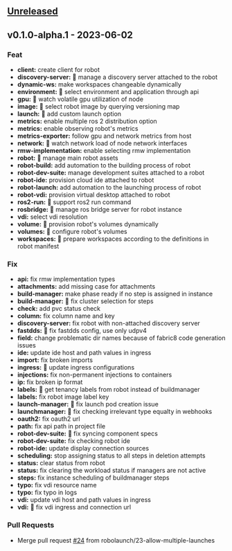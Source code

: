 <a name="unreleased"></a>
## [Unreleased]


<a name="v0.1.0-alpha.1"></a>
## v0.1.0-alpha.1 - 2023-06-02
### Feat
- **client:** create client for robot
- **discovery-server:** :rocket: manage a discovery server attached to the robot
- **dynamic-ws:** make workspaces changeable dynamically
- **environment:** :rocket: select environment and application through api
- **gpu:** :rocket: watch volatile gpu utilization of node
- **image:** :rocket: select robot image by querying versioning map
- **launch:** :rocket: add custom launch option
- **metrics:** enable multiple ros 2 distribution option
- **metrics:** enable observing robot's metrics
- **metrics-exporter:** follow gpu and network metrics from host
- **network:** :rocket: watch network load of node network interfaces
- **rmw-implementation:** enable selecting rmw implementation
- **robot:** :rocket: manage main robot assets
- **robot-build:** add automation to the building process of robot
- **robot-dev-suite:** manage development suites attached to a robot
- **robot-ide:** provision cloud ide attached to robot
- **robot-launch:** add automation to the launching process of robot
- **robot-vdi:** provision virtual desktop attached to robot
- **ros2-run:** :rocket: support ros2 run command
- **rosbridge:** :rocket: manage ros bridge server for robot instance
- **vdi:** select vdi resolution
- **volume:** :rocket: provision robot's volumes dynamically
- **volumes:** :rocket: configure robot's volumes
- **workspaces:** :rocket: prepare workspaces according to the definitions in robot manifest

### Fix
- **api:** fix rmw implementation types
- **attachments:** add missing case for attachments
- **build-manager:** make phase ready if no step is assigned in instance
- **build-manager:** :bug: fix cluster selection for steps
- **check:** add pvc status check
- **column:** fix column name and key
- **discovery-server:** fix robot with non-attached discovery server
- **fastdds:** :bug: fix fastdds config, use only udpv4
- **field:** change problematic dir names because of fabric8 code generation issues
- **ide:** update ide host and path values in ingress
- **import:** fix broken imports
- **ingress:** :bug: update ingress configurations
- **injections:** fix non-permanent injections to containers
- **ip:** fix broken ip format
- **labels:** :bug: get tenancy labels from robot instead of buildmanager
- **labels:** fix robot image label key
- **launch-manager:** :bug: fix launch pod creation issue
- **launchmanager:** :bug: fix checking irrelevant type equalty in webhooks
- **oauth2:** fix oauth2 url
- **path:** fix api path in project file
- **robot-dev-suite:** :bug: fix syncing component specs
- **robot-dev-suite:** fix checking robot ide
- **robot-ide:** update display connection sources
- **scheduling:** stop assigning status to all steps in deletion attempts
- **status:** clear status from robot
- **status:** fix clearing the workload status if managers are not active
- **steps:** fix instance scheduling of buildmanager steps
- **typo:** fix vdi resource name
- **typo:** fix typo in logs
- **vdi:** update vdi host and path values in ingress
- **vdi:** :bug: fix vdi ingress and connection url

### Pull Requests
- Merge pull request [#24](https://github.com/robolaunch/devspace-operator/issues/24) from robolaunch/23-allow-multiple-launches


[Unreleased]: https://github.com/robolaunch/devspace-operator/compare/v0.1.0-alpha.1...HEAD
